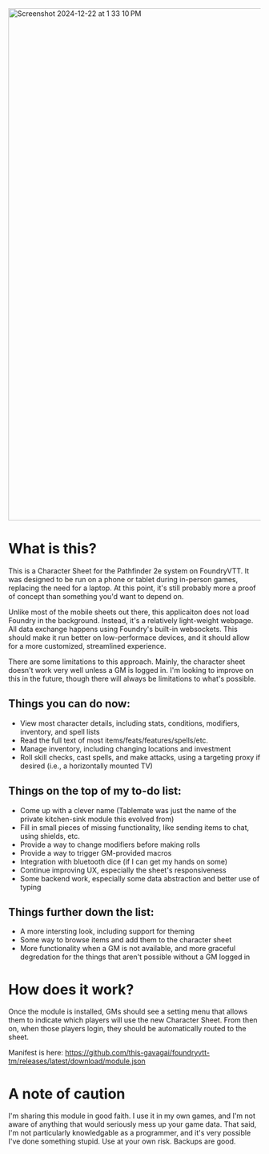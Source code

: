 
<img width="1022" alt="Screenshot 2024-12-22 at 1 33 10 PM" src="https://github.com/user-attachments/assets/26c7becb-90fe-43e4-a9ea-7da6ca7f37d9" />

# What is this?

This is a Character Sheet for the Pathfinder 2e system on FoundryVTT. It was designed to be run on a phone or tablet during in-person games, replacing the need for a laptop. 
At this point, it's still probably more a proof of concept than something you'd want to depend on.

Unlike most of the mobile sheets out there, this applicaiton does not load Foundry in the background. Instead, it's a relatively light-weight webpage. 
All data exchange happens using Foundry's built-in websockets. This should make it run better on low-performace devices, and it should allow for a more customized, streamlined experience.

There are some limitations to this approach. Mainly, the character sheet doesn't work very well unless a GM is logged in. I'm looking to improve on this in the future, though there will always be limitations to what's possible.

## Things you can do now:
- View most character details, including stats, conditions, modifiers, inventory, and spell lists
- Read the full text of most items/feats/features/spells/etc.
- Manage inventory, including changing locations and investment
- Roll skill checks, cast spells, and make attacks, using a targeting proxy if desired (i.e., a horizontally mounted TV)

## Things on the top of my to-do list:
- Come up with a clever name (Tablemate was just the name of the private kitchen-sink module this evolved from)
- Fill in small pieces of missing functionality, like sending items to chat, using shields, etc.
- Provide a way to change modifiers before making rolls
- Provide a way to trigger GM-provided macros
- Integration with bluetooth dice (if I can get my hands on some)
- Continue improving UX, especially the sheet's responsiveness
- Some backend work, especially some data abstraction and better use of typing

## Things further down the list:
- A more intersting look, including support for theming
- Some way to browse items and add them to the character sheet
- More functionality when a GM is not available, and more graceful degredation for the things that aren't possible without a GM logged in

# How does it work?
Once the module is installed, GMs should see a setting menu that allows them to indicate which players will use the new Character Sheet. From then on, when those players login, they should be automatically routed to the sheet.

Manifest is here: https://github.com/this-gavagai/foundryvtt-tm/releases/latest/download/module.json

# A note of caution
I'm sharing this module in good faith. I use it in my own games, and I'm not aware of anything that would seriously mess up your game data. That said, I'm not particularly knowledgable as a programmer, and it's very possible I've done something stupid. Use at your own risk. Backups are good.
